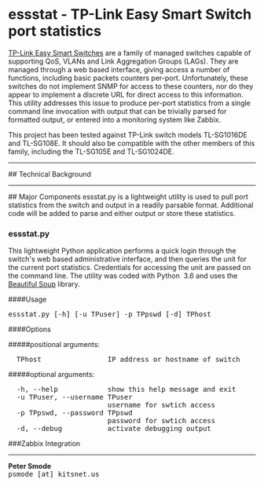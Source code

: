 # essstat - TP-Link Easy Smart Switch port statistics

<a href="https://www.tp-link.com/us/business-networking/easy-smart-switch/">TP-Link Easy Smart Switches<a> are a family of managed switches capable of supporting QoS, VLANs and Link Aggregation Groups (LAGs).
They are managed through a web based interface, giving access a number of functions, including basic packets counters per-port. 
Unfortunately, these switches do not implement SNMP for access to these counters, nor do they appear to implement a discrete URL for
direct access to this information. This utility addresses this issue to produce per-port statistics from a single command line invocation 
with output that can be trivially parsed for formatted output, or entered into a monitoring system like Zabbix.

This project has been tested against TP-Link switch models TL-SG1016DE and TL-SG108E. It should also be compatible with the other 
members of this family, including the TL-SG105E and TL-SG1024DE.

<hr>
## Technical Background

<hr>
## Major Components
essstat.py is a lightweight utility is used to pull port statistics from the switch and output in a readily parsable format. Additional 
code will be added to parse and either output or store these statistics.


### essstat.py
This lightweight Python application performs a quick login through the switch's web based administrative interface, and then queries the 
unit for the current port statistics. Credentials for accessing the unit are passed on the command line. The utility was coded with 
Python &nbsp;3.6 and uses the <a href=”https://pypi.org/project/beautifulsoup4/”>Beautiful Soup</a> library.

####Usage
<pre>
essstat.py [-h] [-u TPuser] -p TPpswd [-d] TPhost
</pre>

####Options

#####positional arguments:
<pre>
  TPhost                IP address or hostname of switch
</pre>

#####optional arguments:
<pre>
  -h, --help            show this help message and exit
  -u TPuser, --username TPuser
                        username for swtich access
  -p TPpswd, --password TPpswd
                        password for swtich access
  -d, --debug           activate debugging output
</pre>



###Zabbix Integration


<hr>
<b>Peter Smode</b><br>
<kbd>psmode [at] kitsnet.us</kbd>
